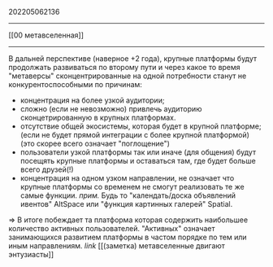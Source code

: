 202205062136
***
[[00 метавселенная]]
***
В дальней перспективе (наверное +2 года), крупные платформы будут продолжать развиваться по второму пути и через какое то время "метаверсы" сконцентрированные на одной потребности станут не конкурентоспособными по причинам:

- концентрация на более узкой аудитории;
- сложно (если не невозможно) привлечь аудиторию сконцетрированную в крупных платформах.
- отсутствие общей экосистемы, которая будет в крупной платформе;
(если не будет прямой интеграции с более крупной платформой)
(это скорее всего означает "поглощение")
- пользователи узкой платформы так или иначе (для общения) будут посещять крупные платформы и оставаться там, где будет больше всего друзей(!)
- концентрация на одном узком направлении, 
не означает что крупные платформы со временем не смогут реализовать те же самые функции. 
*прим.*
Будь то "календать/доска объявлений ивентов" AltSpace или "функция картинных галерей" Spatial.

=> В итоге побеждает та платформа которая содержить наибольшее количество активных пользователей.
"Активных" означает занимающихся развитием платформы в частом порядке по тем или иным направлениям.
*link* [[(заметка) метавселенные двигают энтузиасты]]